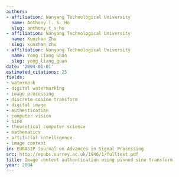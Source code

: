 ```yaml
---
authors:
- affiliation: Nanyang Technological University
  name: Anthony T. S. Ho
  slug: anthony_t_s_ho
- affiliation: Nanyang Technological University
  name: Xunzhan Zhu
  slug: xunzhan_zhu
- affiliation: Nanyang Technological University
  name: Yong Liang Guan
  slug: yong_liang_guan
date: '2004-01-01'
estimated_citations: 25
fields:
- watermark
- digital watermarking
- image processing
- discrete cosine transform
- digital image
- authentication
- computer vision
- sine
- theoretical computer science
- mathematics
- artificial intelligence
- image content
in: EURASIP Journal on Advances in Signal Processing
src: http://epubs.surrey.ac.uk/1946/1/fulltext.pdf
title: Image content authentication using pinned sine transform
year: 2004
---
```

